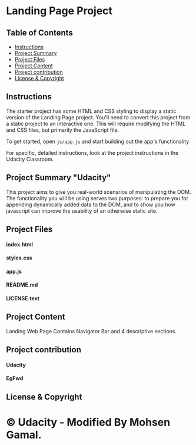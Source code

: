 # Landing Page Project

## Table of Contents

* [Instructions](#instructions)
* [Project Summary](#Project-Summary)
* [Project Files](#Project-Files)
* [Project Content](#Project-Content)
* [Project contribution](#Project-Contribution)
* [License & Copyright](#License-&-Copyright)


## Instructions

The starter project has some HTML and CSS styling to display a static version of the Landing Page project. You'll need to convert this project from a static project to an interactive one. This will require modifying the HTML and CSS files, but primarily the JavaScript file.

To get started, open `js/app.js` and start building out the app's functionality

For specific, detailed instructions, look at the project instructions in the Udacity Classroom.

## Project Summary "Udacity"

This project aims to give you real-world scenarios of manipulating the DOM. The functionality you will be using serves two purposes: to prepare you for appending dynamically added data to the DOM, and to show you how javascript can improve the usability of an otherwise static site. 

## Project Files

 #### index.html
 #### styles.css
 #### app.js
 #### README.md
 #### LICENSE.text

## Project Content

Landing Web Page Contains Navigator Bar and 4 descriptive sections.

## Project contribution

#### Udacity 
#### EgFwd

## License & Copyright

# © Udacity - Modified By Mohsen Gamal.
